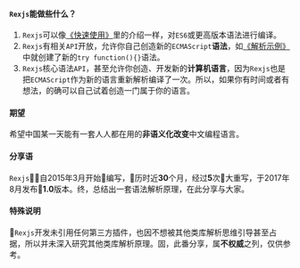 #### `Rexjs`能做些什么？
1. `Rexjs`可以像[《快速使用》](/#!/book/start/index.md)里的介绍一样，对`ES6`或更高版本语法进行编译。
2. `Rexjs`有相关`API`开放，允许你自己创造新的`ECMAScript`**语法**，如[《解析示例》](/#!/book/theory/demo.md)中就创建了新的`try function(){}`语法。
3. `Rexjs`核心语法`API`，甚至允许你创造、开发新的**计算机语言**，因为`Rexjs`也是把`ECMAScript`作为新的语言重新解析编译了一次。所以，如果你有时间或者有想法，的确可以自己试着创造一门属于你的语言。

#### 期望
希望中国某一天能有一套人人都在用的**非语义化改变**中文编程语言。

#### 分享语
`Rexjs`自2015年3月开始编写，历时近**30**个月，经过**5**次大重写，于2017年8月发布**1.0**版本。终，总结出一套语法解析原理，在此分享与大家。

#### 特殊说明
`Rexjs`开发未引用任何第三方插件，也因不想被其他类库解析思维引导甚至占据，所以并未深入研究其他类库解析原理。固，此番分享，属**不权威**之列，仅供参考。